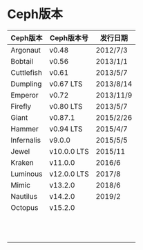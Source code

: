 # Ceph版本

| Ceph版本   | Ceph版本号  | 发行日期  |
| ---------- | ----------- | --------- |
| Argonaut   | v0.48       | 2012/7/3  |
| Bobtail    | v0.56       | 2013/1/1  |
| Cuttlefish | v0.61       | 2013/5/7  |
| Dumpling   | v0.67 LTS   | 2013/8/14 |
| Emperor    | v0.72       | 2013/11/9 |
| Firefly    | v0.80 LTS   | 2013/5/7  |
| Giant      | v0.87.1     | 2015/2/26 |
| Hammer     | v0.94 LTS   | 2015/4/7  |
| Infernalis | v9.0.0      | 2015/5/5  |
| Jewel      | v10.0.0 LTS | 2015/11   |
| Kraken     | v11.0.0     | 2016/6    |
| Luminous   | v12.0.0 LTS | 2017/8    |
| Mimic      | v13.2.0     | 2018/6    |
| Nautilus   | v14.2.0     | 2019/2    |
| Octopus    | v15.2.0     |           |
|            |             |           |
|            |             |           |
|            |             |           |
|            |             |           |
|            |             |           |
|            |             |           |
|            |             |           |
|            |             |           |
|            |             |           |
|            |             |           |
|            |             |           |

